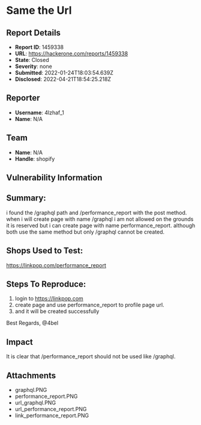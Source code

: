 # Same the Url

## Report Details
- **Report ID**: 1459338
- **URL**: https://hackerone.com/reports/1459338
- **State**: Closed
- **Severity**: none
- **Submitted**: 2022-01-24T18:03:54.639Z
- **Disclosed**: 2022-04-21T18:54:25.218Z

## Reporter
- **Username**: 4lzhaf_1
- **Name**: N/A

## Team
- **Name**: N/A
- **Handle**: shopify

## Vulnerability Information
## Summary:
i found the /graphql path and /performance_report with the post method. when i will create page with name /graphql i am not allowed on the grounds it is reserved but i can create page with name performance_report.
although both use the same method but only /graphql cannot be created.

## Shops Used to Test:
https://linkpop.com/performance_report

## Steps To Reproduce:
1. login to https://linkpop.com
2. create page and use performance_report to profile page url.
3. and it will be created successfully

Best Regards,
@4bel

## Impact

It is clear that /performance_report should not be used like /graphql.

## Attachments
- graphql.PNG
- performance_report.PNG
- url_graphql.PNG
- url_performance_report.PNG
- link_performance_report.PNG
